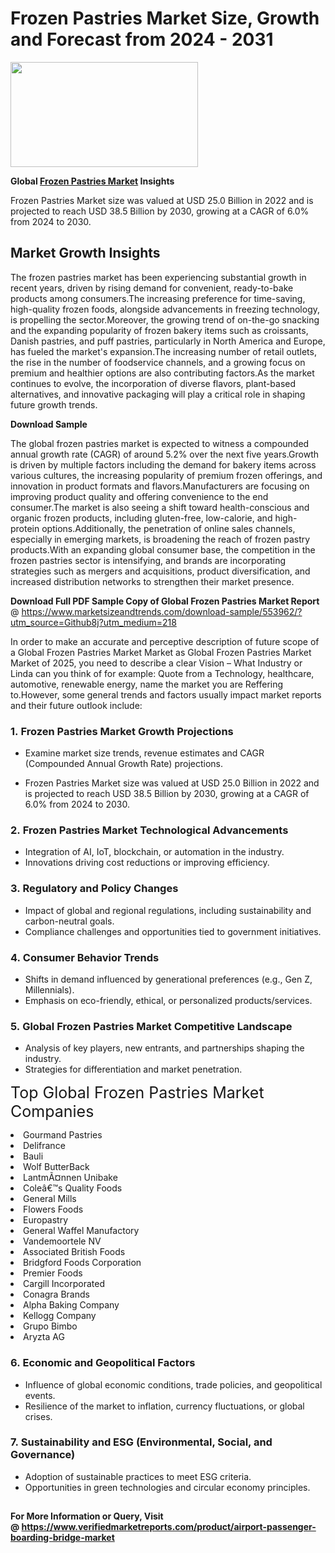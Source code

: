 <H1>Frozen Pastries Market Size, Growth and Forecast from 2024 - 2031</H1><img class="aligncenter size-medium wp-image-584254" src="https://thirdeyenews.in/wp-content/uploads/2024/09/Global-Market-Research-300x168.jpeg" alt="" width="300" height="168" /><p><strong>Global&nbsp;<a href="https://www.marketsizeandtrends.com/download-sample/553962/?utm_source=Github8j?utm_medium=218">Frozen Pastries Market</a> Insights</strong></p><p>Frozen Pastries Market size was valued at USD 25.0 Billion in 2022 and is projected to reach USD 38.5 Billion by 2030, growing at a CAGR of 6.0% from 2024 to 2030.</p><p><h2>Market Growth Insights</h2> <p>The frozen pastries market has been experiencing substantial growth in recent years, driven by rising demand for convenient, ready-to-bake products among consumers.The increasing preference for time-saving, high-quality frozen foods, alongside advancements in freezing technology, is propelling the sector.Moreover, the growing trend of on-the-go snacking and the expanding popularity of frozen bakery items such as croissants, Danish pastries, and puff pastries, particularly in North America and Europe, has fueled the market's expansion.The increasing number of retail outlets, the rise in the number of foodservice channels, and a growing focus on premium and healthier options are also contributing factors.As the market continues to evolve, the incorporation of diverse flavors, plant-based alternatives, and innovative packaging will play a critical role in shaping future growth trends.</p> <p><strong>Download Sample</strong></p> <p>The global frozen pastries market is expected to witness a compounded annual growth rate (CAGR) of around 5.2% over the next five years.Growth is driven by multiple factors including the demand for bakery items across various cultures, the increasing popularity of premium frozen offerings, and innovation in product formats and flavors.Manufacturers are focusing on improving product quality and offering convenience to the end consumer.The market is also seeing a shift toward health-conscious and organic frozen products, including gluten-free, low-calorie, and high-protein options.Additionally, the penetration of online sales channels, especially in emerging markets, is broadening the reach of frozen pastry products.With an expanding global consumer base, the competition in the frozen pastries sector is intensifying, and brands are incorporating strategies such as mergers and acquisitions, product diversification, and increased distribution networks to strengthen their market presence.<p><span class=""><strong>Download Full PDF Sample Copy of Global Frozen Pastries Market Report</strong> @ <a href="https://www.marketsizeandtrends.com/download-sample/553962/?utm_source=Github8j?utm_medium=218" target="_blank">https://www.marketsizeandtrends.com/download-sample/553962/?utm_source=Github8j?utm_medium=218</a></span></p><p>In order to make an accurate and perceptive description of future scope of a Global&nbsp;Frozen Pastries Market Market as Global&nbsp;Frozen Pastries Market Market of 2025, you need to describe a clear Vision &ndash; What Industry or Linda can you think of for example: Quote from a Technology, healthcare, automotive, renewable energy, name the market you are Reffering to.However, some general trends and factors usually impact market reports and their future outlook include:</p><h3>1.&nbsp;<strong>Frozen Pastries Market Growth Projections</strong></h3><ul><li>Examine market size trends, revenue estimates and CAGR (Compounded Annual Growth Rate) projections.</li><li><p>Frozen Pastries Market size was valued at USD 25.0 Billion in 2022 and is projected to reach USD 38.5 Billion by 2030, growing at a CAGR of 6.0% from 2024 to 2030.</p></li></ul><h3>2.&nbsp;<strong>Frozen Pastries Market Technological Advancements</strong></h3><ul><li>Integration of AI, IoT, blockchain, or automation in the industry.</li><li>Innovations driving cost reductions or improving efficiency.</li></ul><h3>3.&nbsp;<strong>Regulatory and Policy Changes</strong></h3><ul><li>Impact of global and regional regulations, including sustainability and carbon-neutral goals.</li><li>Compliance challenges and opportunities tied to government initiatives.</li></ul><h3>4.&nbsp;<strong>Consumer Behavior Trends</strong></h3><ul><li>Shifts in demand influenced by generational preferences (e.g., Gen Z, Millennials).</li><li>Emphasis on eco-friendly, ethical, or personalized products/services.</li></ul><h3>5.&nbsp;<strong>Global Frozen Pastries Market Competitive Landscape</strong></h3><ul><li>Analysis of key players, new entrants, and partnerships shaping the industry.</li><li>Strategies for differentiation and market penetration.</li></ul><p data-pm-slice="1 1 []"><span style="color: inherit; font-family: inherit; font-size: 25px;">Top Global Frozen Pastries Market Companies</span></p><div class="" data-test-id=""><p><li>Gourmand Pastries</li><li> Delifrance</li><li> Bauli</li><li> Wolf ButterBack</li><li> LantmÃ¤nnen Unibake</li><li> Coleâ€™s Quality Foods</li><li> General Mills</li><li> Flowers Foods</li><li> Europastry</li><li> General Waffel Manufactory</li><li> Vandemoortele NV</li><li> Associated British Foods</li><li> Bridgford Foods Corporation</li><li> Premier Foods</li><li> Cargill Incorporated</li><li> Conagra Brands</li><li> Alpha Baking Company</li><li> Kellogg Company</li><li> Grupo Bimbo</li><li> Aryzta AG</li></p></div><h3>6.&nbsp;<strong>Economic and Geopolitical Factors</strong></h3><ul><li>Influence of global economic conditions, trade policies, and geopolitical events.</li><li>Resilience of the market to inflation, currency fluctuations, or global crises.</li></ul><h3>7.&nbsp;<strong>Sustainability and ESG (Environmental, Social, and Governance)</strong></h3><ul><li>Adoption of sustainable practices to meet ESG criteria.</li><li>Opportunities in green technologies and circular economy principles.</li></ul><h2><strong style="font-size: 14px;">For More Information or Query, Visit @&nbsp;</strong><a style="background-color: #ffffff; font-size: 14px;" href="https://www.marketsizeandtrends.com/report/frozen-pastries-market/" target="_blank">https://www.verifiedmarketreports.com/product/airport-passenger-boarding-bridge-market</a></h2>